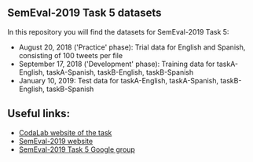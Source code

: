 ## SemEval-2019 Task 5 datasets ##

In this repository you will find the datasets for SemEval-2019 Task 5:

* August 20, 2018 ('Practice' phase): Trial data for English and Spanish, consisting of 100 tweets per file
* September 17, 2018 ('Development' phase): Training data for taskA-English, taskA-Spanish, taskB-English, taskB-Spanish
* January 10, 2019: Test data for taskA-English, taskA-Spanish, taskB-English, taskB-Spanish

## Useful links: ##
* <a href="" target="_blank">CodaLab website of the task</a>
* <a href="http://alt.qcri.org/semeval2018/index.php?id=tasks" target="_blank">SemEval-2019 website</a>
* <a href="https://groups.google.com/forum/#!forum/semeval2019-task5-hateval" target="_blank">SemEval-2019 Task 5 Google group</a>
